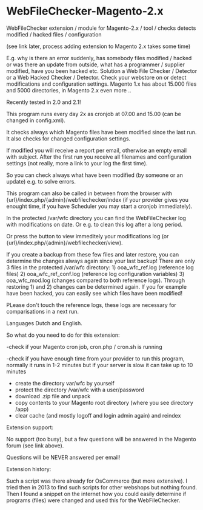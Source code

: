 # WebFileChecker-Magento-2.x

WebFileChecker extension / module for Magento-2.x / tool / checks detects modified / hacked files / configuration

(see link later, process adding extension to Magento 2.x takes some time)

E.g. why is there an error suddenly, has somebody files modified / hacked or was there an update from outside, what has a programmer / supplier modified, have you been hacked etc. Solution a Web File Checker / Detector or a Web Hacked Checker / Detector. Check your webstore on or detect modifications and configuration settings. Magento 1.x has about 15.000 files and 5000 directories, in Magento 2.x even more ..

Recently tested in 2.0 and 2.1!

This program runs every day 2x as cronjob at 07.00 and 15.00 (can be changed in config.xml).

It checks always which Magento files have been modified since the last run. It also checks for changed configuration settings.

If modified you will receive a report per email, otherwise an empty email with subject. After the first run you receive all filenames and configuration settings (not really, more a link to your log the first time).

So you can check always what have been modified (by someone or an update) e.g. to solve errors.

This program can also be called in between from the browser with {url}/index.php/{admin}/webfilechecker/index (if your provider gives you enought time, if you have Scheduler you may start a cronjob immediately).

In the protected /var/wfc directory you can find the WebFileChecker log with modifications on date. Or e.g. to clean this log after a long period.

Or press the button to view immeditely your modifications log (or {url}/index.php/{admin}/webfilechecker/view).

If you create a backup from these few files and later restore, you can determine the changes always again since your last backup! There are only 3 files in the protected /var/wfc directory: 1) ooa_wfc_ref.log (reference log files) 2) ooa_wfc_ref_conf.log (reference log configuration variables) 3) ooa_wfc_mod.log (changes compared to both reference logs). Through restoring 1) and 2) changes can be determined again. If you for example have been hacked, you can easily see which files have been modified!

PLease don't touch the reference logs, these logs are necessary for comparisations in a next run.

Languages Dutch and English.

So what do you need to do for this extension:

-check if your Magento cron job, cron.php / cron.sh is running

-check if you have enough time from your provider to run this program, normally it runs in 1-2 minutes but if your server is slow it can take up to 10 minutes

- create the directory var/wfc by yourself
- protect the directory /var/wfc with a user/password
- download .zip file and unpack
- copy contents to your Magento root directory (where you see directory /app)
- clear cache (and mostly logoff and login admin again) and reindex

Extension support:

No support (too busy), but a few questions will be answered in the Magento forum (see link above).

Questions will be NEVER answered per email!

Extension history:

Such a script was there already for OsCommerce (but more extensive). I tried then in 2013 to find such scripts for other webshops but nothing found. Then I found a snippet on the internet how you could easily determine if programs (files) were changed and used this for the WebFileChecker.
